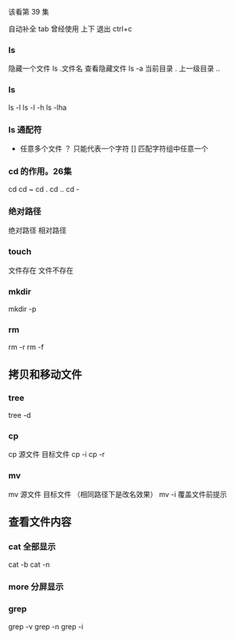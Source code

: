 该看第 39 集

自动补全 tab
曾经使用  上下
退出 ctrl+c
### ls
隐藏一个文件 ls .文件名
查看隐藏文件 ls -a
当前目录 .
上一级目录 ..
### ls
ls -l
ls -l -h
ls -lha
### ls 通配符
* 任意多个文件
？ 只能代表一个字符
[] 匹配字符组中任意一个
### cd 的作用。26集
cd 
cd ~
cd .
cd ..
cd -
### 绝对路径
绝对路径
相对路径
### touch
文件存在
文件不存在
### mkdir
mkdir -p
### rm
rm -r
rm -f
## 拷贝和移动文件
### tree
tree -d
### cp
cp 源文件 目标文件
cp -i 
cp -r
### mv
mv 源文件 目标文件 （相同路径下是改名效果）
mv -i 覆盖文件前提示
## 查看文件内容
### cat 全部显示
cat -b
cat -n
### more 分屏显示
### grep
grep -v
grep -n
grep -i












